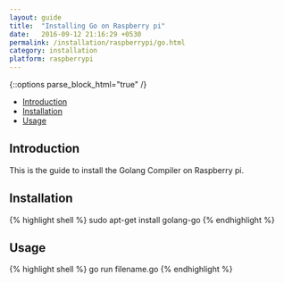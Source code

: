 ```yaml
---
layout: guide
title:  "Installing Go on Raspberry pi"
date:   2016-09-12 21:16:29 +0530
permalink: /installation/raspberrypi/go.html
category: installation
platform: raspberrypi
---
```


{::options parse_block_html="true" /}

* [Introduction](#introduction)
* [Installation](#installation)
* [Usage](#usage)

<section class="wrapper">



## Introduction

This is the guide to install the Golang Compiler on Raspberry pi. 

## Installation



{% highlight shell %}
sudo apt-get install golang-go
{% endhighlight %}

## Usage
{% highlight shell %}
go run filename.go
{% endhighlight %}

</section>

